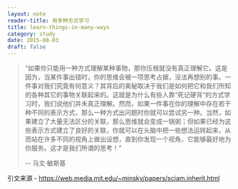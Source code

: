```yaml
---
layout: note
reader-title: 用多种方式学习
title: learn-things-in-many-ways
category: study
date: 2015-08-03
draft: false
---
```


> “如果你只能用一种方式理解某种事物，那你压根就没有真正理解它。这是因为，当某件事出错时，你的思维会被一项思考占据，没法再想别的事。一件事对我们究竟有何意义？其背后的奥秘取决于我们是如何把它和我们所知的各种其它的事物关联起来的。这就是为什么有些人靠“死记硬背”的方式学习时，我们说他们并未真正理解。然而，如果一件事在你的理解中存在若干种不同的表示方式，那么一种方式出问题时你就可以尝试另一种。当然，如果建立了大量无法区分的关联，那么思维就会变成一锅粥；但如果已经为这些表示方式建立了良好的关联，你就可以在头脑中把一些想法运转起来，从而站在许多不同的视角上做出设想，直到你发现一个视角，它能够最好地为你服务。这才是我们所谓的思考！”
> 
> -- 马文·敏斯基

引文来源 - https://web.media.mit.edu/~minsky/papers/sciam.inherit.html